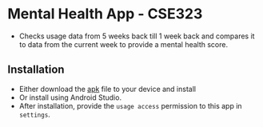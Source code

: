 # Mental Health App - CSE323
* Checks usage data from 5 weeks back till 1 week back and compares it to data from the current week to provide a mental health score.
## Installation
* Either download the [apk](https://github.com/ms166/cse323/releases) file to your device and install
* Or install using Android Studio.
* After installation, provide the `usage access` permission to this app in `settings`.
